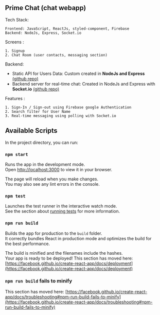 ## Prime Chat (chat webapp)
Tech Stack:
```
Frontend: JavaScript, ReactJs, styled-component, Firebase
Backend: NodeJs, Express, Socket.io
```
Screens : 
```
1. Signup
2. Chat Room (user contacts, messaging section)
```
Backend:

- Static API for Users Data: Custom created in <b>NodeJs and Express</b> <a target="_blank" href='https://github.com/Chiragmodi01/quizapp-backend'>(github repo)</a>
- Backend server for real-time chat: Created in NodeJs and Express with <b>Socket.io</b> <a target="_blank" href='https://github.com/Chiragmodi01/primechat-server'>(github repo)</a>


Features : 
```
1. Sign-In / Sign-out using Firebase google Authentication
2. Search filter for User Name
3. Real-time messaging using polling with Socket.io
```

## Available Scripts

In the project directory, you can run:

### `npm start`

Runs the app in the development mode.\
Open [http://localhost:3000](http://localhost:3000) to view it in your browser.

The page will reload when you make changes.\
You may also see any lint errors in the console.

### `npm test`

Launches the test runner in the interactive watch mode.\
See the section about [running tests](https://facebook.github.io/create-react-app/docs/running-tests) for more information.

### `npm run build`

Builds the app for production to the `build` folder.\
It correctly bundles React in production mode and optimizes the build for the best performance.

The build is minified and the filenames include the hashes.\
Your app is ready to be deployed!
This section has moved here: [https://facebook.github.io/create-react-app/docs/deployment](https://facebook.github.io/create-react-app/docs/deployment)

### `npm run build` fails to minify

This section has moved here: [https://facebook.github.io/create-react-app/docs/troubleshooting#npm-run-build-fails-to-minify](https://facebook.github.io/create-react-app/docs/troubleshooting#npm-run-build-fails-to-minify)

